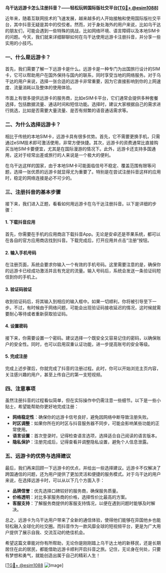 **乌干达远游卡怎么注册抖音？——轻松玩转国际版社交平台[[TG💪+ @esim1088](https://t.me/s/esim1088)]**

近年来，随着互联网技术的飞速发展，越来越多的人开始接触和使用国际版社交平台，其中抖音无疑是其中的佼佼者。然而，对于身处海外的用户来说，比如乌干达的朋友们，可能会遇到一些特殊的挑战，比如网络环境、语言障碍以及本地SIM卡的问题。今天，我们就来详细聊聊如何在乌干达使用远游卡注册抖音，并分享一些实用的小技巧。

### 一、什么是远游卡？

首先，我们需要了解一下远游卡是什么。远游卡是一种专门为出国旅行设计的SIM卡，它可以帮助用户在国外保持与国内的联系，同时享受当地的网络服务。对于乌干达的用户来说，选择一张合适的远游卡非常重要，因为它直接影响到你的上网速度、流量消耗以及整体的使用体验。

市面上有很多提供远游卡的服务商，比如eSIM卡平台，它们通常会提供多种套餐选择，包括数据流量、通话时间和短信功能。选择时，建议大家根据自己的需求进行挑选，比如是否需要大量流量、是否有频繁的语音通话需求等。

### 二、为什么选择远游卡？

相比于传统的本地SIM卡，远游卡具有很多优势。首先，它不需要更换手机，只需通过eSIM技术即可激活使用，非常方便快捷。其次，远游卡的资费通常比直接购买当地SIM卡要便宜，尤其是在国际漫游的情况下。此外，远游卡还支持多国通用，这对于经常出差或旅行的人来说是一个极大的便利。

在乌干达这样的国家，由于本地SIM卡可能面临信号不稳定、覆盖范围有限等问题，选择一张优质的远游卡就显得尤为重要了。特别是在尝试注册抖音这样的应用时，稳定的网络连接是必不可少的。

### 三、注册抖音的基本步骤

接下来，我们进入正题，看看如何用远游卡在乌干达注册抖音。以下是详细的步骤：

#### 1. 下载抖音应用

首先，你需要在手机的应用商店下载抖音App。无论是安卓还是苹果系统，都可以在各自的官方应用商店找到抖音。下载完成后，打开应用并点击“注册”按钮。

#### 2. 输入手机号码

在注册页面，系统会要求你输入一个有效的手机号码。这里需要注意的是，确保你的远游卡已经成功激活并且有充足的流量。输入号码后，系统会发送一条验证码短信到你的手机上。

#### 3. 验证码验证

收到验证码后，将其输入到相应的输入框中。如果一切顺利，你将被引导至下一步。不过，有时候由于网络问题，可能会出现验证码接收延迟的情况，这时候就需要耐心等待或者重新获取验证码。

#### 4. 设置密码

接下来，你需要设置一个密码。建议选择一个既安全又容易记住的密码，以确保账户的安全性。同时，也可以启用双重认证功能，进一步提高账号的安全等级。

#### 5. 完成注册

完成上述步骤后，你就完成了抖音的注册过程。此时，你可以开始浏览主页内容，关注感兴趣的用户，甚至上传自己的第一支短视频。

### 四、注意事项

虽然注册抖音的过程看似简单，但在实际操作中仍需注意一些细节。以下是一些小贴士，希望能帮助你更好地完成注册：

- **网络稳定性**：确保你的远游卡信号良好，避免因网络中断导致注册失败。
- **时区调整**：如果你所在的时区与抖音服务器不同步，可能会影响某些功能的正常使用。
- **语言设置**：首次登录时，记得检查语言选项，选择适合自己阅读的语言版本。
- **隐私保护**：注册完成后，记得查看并调整隐私设置，避免个人信息泄露。

### 五、远游卡的优势与选择建议

最后，我们再来回顾一下远游卡的优点，并给出一些选择建议。远游卡不仅解决了跨国通信的问题，还为用户提供了更加灵活和便捷的服务模式。对于乌干达的用户来说，在选择远游卡时，可以从以下几个方面入手：

- **品牌信誉**：优先选择口碑较好的服务商，确保服务质量。
- **价格透明**：对比多家服务商的价格，选择性价比最高的方案。
- **客服支持**：了解服务商提供的客服支持情况，以便在遇到问题时能够及时解决。

总之，远游卡为乌干达用户带来了全新的通信体验，使得他们能够在异国他乡也能轻松融入全球化的社交圈。而抖音作为一款风靡全球的短视频平台，更是为广大用户提供了展示自我、交流互动的绝佳机会。

希望这篇文章能对你有所帮助，无论你是刚刚踏上乌干达土地的新移民，还是长期居住在此的居民，都能借助远游卡顺利开启抖音之旅。记住，无论身在何处，只要有梦想和勇气，就能创造出属于自己的精彩人生！

[[TG💪+ @esim1088](https://t.me/s/esim1088) ![Image](https://i.postimg.cc/4NQfJmqS/Snipaste-2025-05-13-00-14-12.png)]